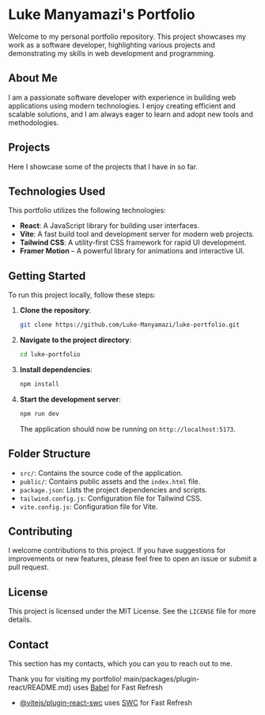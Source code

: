 # Luke Manyamazi's Portfolio

Welcome to my personal portfolio repository. This project showcases my work as a software developer, highlighting various projects and demonstrating my skills in web development and programming.

## About Me

I am a passionate software developer with experience in building web applications using modern technologies. I enjoy creating efficient and scalable solutions, and I am always eager to learn and adopt new tools and methodologies.

## Projects

Here I showcase some of the projects that I have in so far.

## Technologies Used

This portfolio utilizes the following technologies:

- **React**: A JavaScript library for building user interfaces.
- **Vite**: A fast build tool and development server for modern web projects.
- **Tailwind CSS**: A utility-first CSS framework for rapid UI development.
- **Framer Motion** – A powerful library for animations and interactive UI.


## Getting Started

To run this project locally, follow these steps:

1. **Clone the repository**:

   ```bash
   git clone https://github.com/Luke-Manyamazi/luke-portfolio.git
   ```

2. **Navigate to the project directory**:

   ```bash
   cd luke-portfolio
   ```

3. **Install dependencies**:

   ```bash
   npm install
   ```

4. **Start the development server**:

   ```bash
   npm run dev
   ```

   The application should now be running on `http://localhost:5173`.

## Folder Structure

- `src/`: Contains the source code of the application.
- `public/`: Contains public assets and the `index.html` file.
- `package.json`: Lists the project dependencies and scripts.
- `tailwind.config.js`: Configuration file for Tailwind CSS.
- `vite.config.js`: Configuration file for Vite.

## Contributing

I welcome contributions to this project. If you have suggestions for improvements or new features, please feel free to open an issue or submit a pull request.

## License

This project is licensed under the MIT License. See the `LICENSE` file for more details.

## Contact

This section has my contacts, which you can you to reach out to me.

Thank you for visiting my portfolio! main/packages/plugin-react/README.md) uses [Babel](https://babeljs.io/) for Fast Refresh
- [@vitejs/plugin-react-swc](https://github.com/vitejs/vite-plugin-react-swc) uses [SWC](https://swc.rs/) for Fast Refresh
